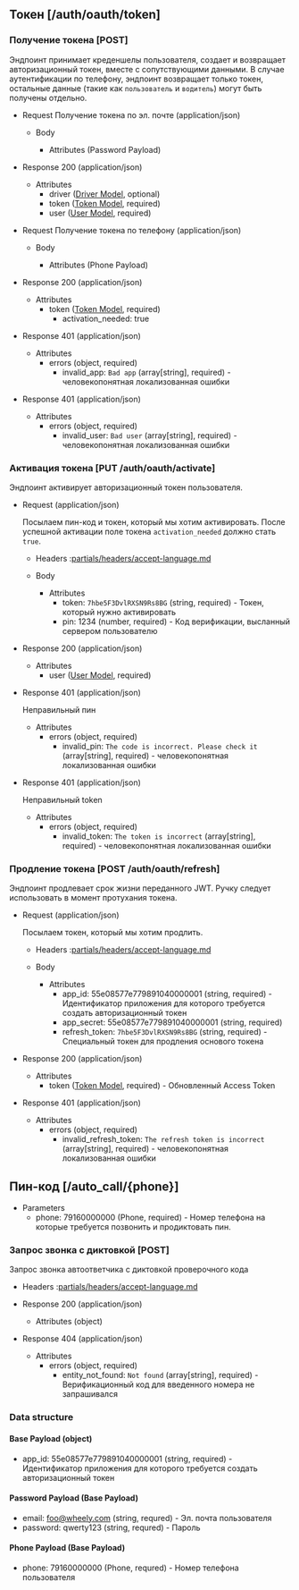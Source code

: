 ## Токен [/auth/oauth/token]

### Получение токена [POST]

Эндпоинт принимает креденшелы пользователя, создает и возвращает авторизационный токен, вместе с сопутствующими данными. В случае аутентификации по телефону, эндпоинт возвращает только токен, остальные данные (такие как `пользователь` и `водитель`) могут быть получены отдельно.

+ Request Получение токена по эл. почте (application/json)

  + Body

    + Attributes (Password Payload)

+ Response 200 (application/json)
    + Attributes
        + driver ([Driver Model](../models/driver.md), optional)
        + token ([Token Model](../models/token.md), required)
        + user ([User Model](../models/user.md), required)

+ Request Получение токена по телефону (application/json)

  + Body

    + Attributes (Phone Payload)

+ Response 200 (application/json)
    + Attributes
        + token ([Token Model](../models/token.md), required)
          + activation_needed: true

+ Response 401 (application/json)
    + Attributes
        + errors (object, required)
          + invalid_app: `Bad app` (array[string], required) - человекопонятная локализованная ошибки

+ Response 401 (application/json)
    + Attributes
        + errors (object, required)
          + invalid_user: `Bad user` (array[string], required) - человекопонятная локализованная ошибки


### Активация токена [PUT /auth/oauth/activate]

Эндпоинт активирует авторизационный токен пользователя.

+ Request (application/json)

  Посылаем пин-код и токен, который мы хотим активировать. После успешной активации поле токена `activation_needed` должно стать `true`.

  + Headers
      :[partials/headers/accept-language.md](partials/headers/accept-language.md)

  + Body
    + Attributes
      + token: `7hbe5F3DvlRXSN9Rs8BG` (string, required) - Токен, который нужно активировать
      + pin: 1234 (number, required) - Код верификации, высланный сервером пользователю

+ Response 200 (application/json)
    + Attributes
        + user ([User Model](../models/user.md), required)

+ Response 401 (application/json)

    Неправильный пин

    + Attributes
        + errors (object, required)
          + invalid_pin: `The code is incorrect. Please check it` (array[string], required) - человекопонятная локализованная ошибки

+ Response 401 (application/json)

    Неправильный token

    + Attributes
        + errors (object, required)
          + invalid_token: `The token is incorrect` (array[string], required) - человекопонятная локализованная ошибки


### Продление токена [POST /auth/oauth/refresh]

Эндпоинт продлевает срок жизни переданного JWT. Ручку следует использовать в момент протухания токена.

+ Request (application/json)

  Посылаем токен, который мы хотим продлить.

  + Headers
      :[partials/headers/accept-language.md](partials/headers/accept-language.md)

  + Body
    + Attributes
      + app_id: 55e08577e779891040000001 (string, required) - Идентификатор приложения для которого требуется создать авторизационный токен
      + app_secret: 55e08577e779891040000001 (string, required)
      + refresh_token: `7hbe5F3DvlRXSN9Rs8BG` (string, required) - Специальный токен для продления основого токена

+ Response 200 (application/json)
    + Attributes
        + token ([Token Model](../models/token.md), required) - Обновленный Access Token

+ Response 401 (application/json)
    + Attributes
        + errors (object, required)
          + invalid_refresh_token: `The refresh token is incorrect` (array[string], required) - человекопонятная локализованная ошибки


## Пин-код [/auto_call/{phone}]

+ Parameters
  + phone: 79160000000 (Phone, required) - Номер телефона на которые требуется позвонить и продиктовать пин.

### Запрос звонка с диктовкой [POST]

Запрос звонка автоответчика с диктовкой проверочного кода

+ Headers
    :[partials/headers/accept-language.md](partials/headers/accept-language.md)

+ Response 200 (application/json)
    + Attributes (object)

+ Response 404 (application/json)
    + Attributes
        + errors (object, required)
          + entity_not_found: `Not found` (array[string], required) - Верификационный код для введенного номера не запрашивался


### Data structure

#### Base Payload (object)
+ app_id: 55e08577e779891040000001 (string, required) - Идентификатор приложения для которого требуется создать авторизационный токен


#### Password Payload (Base Payload)
+ email: foo@wheely.com (string, requred) - Эл. почта пользователя
+ password: qwerty123 (string, requred) - Пароль


#### Phone Payload (Base Payload)
+ phone: 79160000000 (Phone, requred) - Номер телефона пользователя
